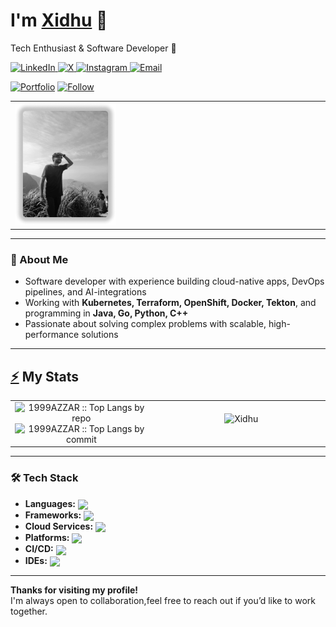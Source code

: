 
<h1 align="left"> I'm <strong><a href="https://xidhu.github.io/" >Xidhu</a></strong> 👋</h1>
<p align="left">
  Tech Enthusiast & Software Developer 🔧
</p>



<p align="left">
  <a href="https://www.linkedin.com/in/sidharth-s-886711a8/" target="_blank">
    <img alt="LinkedIn" src="https://img.shields.io/badge/LinkedIn-%230077B5.svg?style=for-the-badge&logo=linkedin&logoColor=white"/>
  </a>
  <a href="https://x.com/_xidhu_" target="_blank">
    <img alt="X" src="https://img.shields.io/badge/X-%23000000.svg?style=for-the-badge&logo=x&logoColor=white"/>
  </a>
  <a href="https://www.instagram.com/_.xidhu._/" target="_blank">
    <img alt="Instagram" src="https://img.shields.io/badge/Instagram-%23E4405F.svg?style=for-the-badge&logo=instagram&logoColor=white"/>
  </a>
  <a href="mailto:sidhu3612@gmail.com" target="_blank">
    <img alt="Email" src="https://img.shields.io/badge/Email-D14836?style=for-the-badge&logo=gmail&logoColor=white"/>
  </a>
</p>

[![Portfolio](https://img.shields.io/static/v1?label=Portfolio&message=%E2%9D%A4&logo=Website&color=%23594560)](https://xidhu.github.io)
[![Follow](https://img.shields.io/github/followers/xidhu?label=follow&style=social)](https://github.com/login?return_to=https%3A%2F%2Fgithub.com%2Fxidhu)<p align="center">

<table align="center">
<tr border="none">
  <td width="35%" >
      <a href="https://xidhu.github.io/" target="_blank">
    <img width="110%" src="https://raw.githubusercontent.com/xidhu/xidhu.github.io/47e4909cc25c025a5d4bd448fdb71227f60e65e6/assets/png/my_photo.png" alt="Xidhu Banner"/>
  </a>
  </td>
  <td align="center">
    <img  align="center" width="88%" alt=""  src="https://leetcard.jacoblin.cool/sidharthsudheer20?theme=dark&font=ABeeZee&ext=heatmap" />

  </td>
</tr>
</table>




---

### 🧠 About Me

- Software developer with experience building cloud-native apps, DevOps pipelines, and AI-integrations  
- Working with **Kubernetes, Terraform, OpenShift, Docker, Tekton**, and programming in **Java, Go, Python, C++**
- Passionate about solving complex problems with scalable, high-performance solutions

---
## [⚡](http://xidhu.github.io/) My Stats

<!--- stats & Trophy (start) -->
<p align="center">
  <!--- stats (start) -->
<table align="center">
<tr border="none">
  <td width="45%" align="center">
    
   <img align="center" width="90%" src="https://github-readme-stats.vercel.app/api?username=xidhu&theme=radical&show_icons=true&hide_border=true&count_private=true" alt="1999AZZAR :: Top Langs by repo" />
    <img align="center" width="90%" src="https://github-readme-stats.vercel.app/api/top-langs/?username=xidhu&theme=radical&show_icons=true&hide_border=true&layout=compact" alt="1999AZZAR :: Top Langs by commit" />
    
  </td>
  <td width="100%" align="center">
    <img align="center" width="100%" alt="" src="https://github-readme-streak-stats-eight.vercel.app/?user=xidhu&theme=dark&hide_border=false" />
   <img align="center" width="100%"  src="http://github-profile-summary-cards.vercel.app/api/cards/profile-details?username=xidhu&theme=dark" alt="" />
            <img src="https://github-profile-trophy.vercel.app/?username=xidhu&title=Stars,Commits,Repositories,Followers,Experience,Issues,PullRequest,Reviews&theme=gruvbox" alt="Xidhu" />
    
   <p align="center">
</p>
  </td>
</tr>
</table>
</div>

---

### 🛠 Tech Stack

- **Languages:**  <img align="center" src="https://skillicons.dev/icons?i=javascript,dart,cpp,python,java,kotlin,go" />
- **Frameworks:** <img align="center" src="https://skillicons.dev/icons?i=flutter,react,spring" />
- **Cloud Services:** <img align="center" src="https://skillicons.dev/icons?i=aws,gcp" />
- **Platforms:** <img align="center" src="https://skillicons.dev/icons?i=openshift,kubernetes,docker" />
- **CI/CD:** <img align="center" src="https://skillicons.dev/icons?i=jenkins,terraform" />
- **IDEs:** <img align="center" src="https://skillicons.dev/icons?i=vim,vscode,androidstudio,idea" />

---

**Thanks for visiting my profile!**<br>
I'm always open to collaboration,feel free to reach out if you’d like to work together.   

